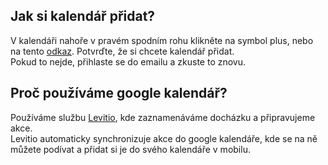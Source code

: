 ## Jak si kalendář přidat?

V kalendáři nahoře v pravém spodním rohu klikněte na symbol plus, nebo na tento [odkaz](https://calendar.google.com/calendar/u/0/r?cid=c_n6moegca8nfk5fipbul9k5912o@group.calendar.google.com). Potvrďte, že si chcete kalendář přidat.  
Pokud to nejde, přihlaste se do emailu a zkuste to znovu.

## Proč používáme google kalendář?

Používáme službu [Levitio](https://levitio.cz/), kde zaznamenáváme docházku a připravujeme akce.  
Levitio automaticky synchronizuje akce do google kalendáře, kde se na ně můžete podívat a přidat si je do svého kalendáře v mobilu.
